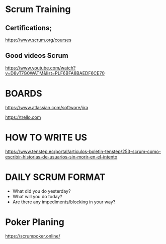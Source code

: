 # Scrum Training

## Certifications;
https://www.scrum.org/courses

## Good videos Scrum
https://www.youtube.com/watch?v=D8vT7G0WATM&list=PLF6BFA8BAEDF6CE70

# BOARDS
https://www.atlassian.com/software/jira

https://trello.com

# HOW TO WRITE US
https://www.tenstep.ec/portal/articulos-boletin-tenstep/253-scrum-como-escribir-historias-de-usuarios-sin-morir-en-el-intento

# DAILY SCRUM FORMAT
- What did you do yesterday?
- What will you do today?
- Are there any impediments/blocking in your way?

# Poker Planing

https://scrumpoker.online/





